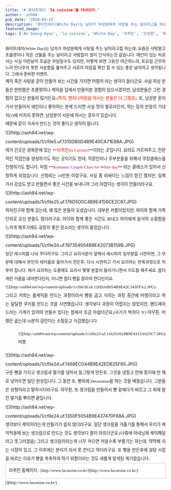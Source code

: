 ```yaml
---
title: '# 화이트데이 'la cuisine'을 다녀오다.'
author: 'ash84'
pub_date: '2010-03-15'
description: '화이트데이(White Day)는 남자가 여성분에게 사탕을 주는 날이라고들 하는데, 요즘은 사탕말고 초콜렛이나 작은 선물을 주는 날이라고 사람들이 많이 인식하는것 같습니다. 애인이 있'
featured_image: ''
tags: ['An Seong Hyun', 'la cuisine', 'White Day', '라퀴진', '안성현', '화이트데이']
---
```



<div style="line-height: 2; "></div><div style="text-align: justify; line-height: 2; "><span class="Apple-style-span" style="line-height: 20px; font-size: 13px; "><span style="font-family: Dotum; ">화이트데이(White Day)는 남자가 여성분에게 사탕을 주는 날이라고들 하는데, 요즘은 사탕말고 초콜렛이나 작은 선물을 주는 날이라고 사람들이 많이 인식하는것 같습니다. 애인이 있는 저로서는 사실 이런날이 조금은 부담일수도 있지만, 어떻게 보면 그동안 야근하느라, 토요일 근무하느라 만나주지 못한 서운함을 풀어주고 서로의 마음을 확인 할 수 있는 좋은 날이라고 생각됩니다. 그래서 준비한 이벤트. </span></span></div><div style="text-align: justify; line-height: 2; "></div><div style="line-height: 2; "><span style="font-size: 10pt; "><div style="text-align: justify;"><span style="font-family: Dotum; ">케익 혹은 사탕을 같이 만들어 보는 시간을 가지면 어떨까 라는 생각이 들더군요. 사실 여성 분들은 한번쯤은 초콜렛이나 케익을 집에서 만들어본 경험이 있으시겠지만, 남성분들은 그런 경험이 없으신 분들이 많거든요.<font class="Apple-style-span" color="#E31600">(특히, 엔지니어링을 하시는 분들은 더 그렇죠)</font><font class="Apple-style-span" color="#C8056A">.</font> 또, 남성분 혼자가서 만들어서 애인이나 좋아하는 분께 드리면 사실 맛이 별로라던지, 하는 등의 반응의 기대치(?)에 미치지 못하면, 남성분이 서운에 하시는 경우가 있습니다. </span></div></span></div><div style="text-align: justify; line-height: 2; "></div><div style="line-height: 2; "><span style="font-size: 10pt; "><div style="text-align: justify;"><span style="font-family: Dotum; ">때문에 같이 가셔서 만드는 것이 좋다고 생각이 됩니다. </span></div></span></div><div style="text-align: justify; line-height: 2; "></div><div style="text-align: justify; line-height: 2; ">![](http://ash84.net/wp-content/uploads/1/cfile5.uf.1315DB0D4B9E40CA71E88A.JPG)</div><div style="text-align: justify; line-height: 2; "></div><div style="line-height: 2; "><span style="font-size: 10pt; "><div style="text-align: justify;"><span style="font-family: Dotum; ">제가 간곳은 광화문에 있는 **<font class="Apple-style-span" color="#E31600">라퀴진(la Cuisine)</font>**이라는 곳입니다. 요리도 가르쳐주고, 전문적인 직업인을 양성하기도 하는 곳이기도 한데, 직장인이나 주부분들을 위해서 쿠킹클래스를 진행하기도 합니다. 마침 **<font class="Apple-style-span" color="#C8056A">Romantic Couple Class for White day</font>** 라는 클래스가 있어서 신청하게 되었습니다. 신청비는 10만원 이었구요, 사실 좀 비싸다는 느낌이 받긴 했지만, 실제 가서 강습도 받고 만들면서 좋은 시간을 보내니까 그리 아깝다는 생각이 안들더라구요. </span></div></span></div><div style="text-align: justify; line-height: 2; "></div><div style="text-align: justify; line-height: 2; ">![](http://ash84.net/wp-content/uploads/1/cfile25.uf.176D5D0C4B9E4156CE2C87.JPG)</div><div style="text-align: justify; line-height: 2; "></div><div style="line-height: 2; "><span style="font-size: 10pt; "><div style="text-align: justify;"><span style="font-family: Dotum; ">여자친구와 함께 갔는데, 꽤 많은 분들이 오셨습니다. 대부분 커플이었지만, 아이와 함께 가족단위로 오신 분들도 많더라구요, 아이와 함께 좋은 시간도 보내고 아이에게 음식의 소중함을 느끼게 해주기에도 굉장히 좋은 장소라는 생각이 들었습니다. </span></div></span></div><div style="text-align: justify; line-height: 2; "></div><div style="text-align: justify; line-height: 2; ">![](http://ash84.net/wp-content/uploads/1/cfile24.uf.197354054B9E42073B159B.JPG)</div><div style="text-align: justify; line-height: 2; "><span class="Apple-style-span" style="font-family: Dotum; line-height: 26px; font-size: 13px; ">일단 레시피를 나눠 주더라구요. 그리고 요리사분이 앞에서 레시피의 일부분을 시연하면, 그 부분에 대해서 본인의 테이블로 돌아가서 만든후, 다시 시연하고 가서 요리하는 반복과정으로 이루어 집니다. 제가 요리하는 도중에도 요리사 몇몇 분들이 돌아가니면서 지도를 해주세요. 좀더 계란 거품을 내야한다던지, 아니면 좀더 빵을 잘라야 한다던지요. </span></div><div style="line-height: 2; "><span style="font-size: 10pt; "><div style="text-align: justify;"><span style="font-family: Dotum; ">  
</span></div><div style="text-align: justify;"><span style="font-family: Dotum; ">![](http://ash84.net/wp-content/uploads/1/cfile30.uf.126DAB054B9E42C343FFA2.JPG)  
</span></div></span></div><div style="text-align: justify; line-height: 2; "></div><div style="line-height: 2; "><span style="font-size: 10pt; "><div style="text-align: justify;"><span style="font-family: Dotum; ">그리고 저희는 롤케익을 만드는 과정이라서 빵을 굽고 식히는 과정 중간에 머랭이라고 하는 달달한 쿠키를 만드는 것을 시연했습니다. 생각보다 과정이 어렵지는 않았지만, 핸드에이드라는 기계가 있어야 만들수 있다는 점에서 조금 아쉽더군요.(사기가 벅차다 ㅠ) 아무튼, 머랭은 굽는데 50분이 걸린다는 소릴듣고 식겁했습니다. </span></div><div style="text-align: justify;"><span style="font-family: Dotum; ">  
</span></div><div style="text-align: justify;"><span style="font-family: Dotum; "><figure class="wp-caption aligncenter" style="width: 605px">![](http://ash84.net/wp-content/uploads/1/cfile23.uf.116251024B9E4313A625C7.JPG)<figcaption class="wp-caption-text">머랭</figcaption></figure></span></div><div style="text-align: justify;"><font class="Apple-style-span" size="3"><span class="Apple-style-span" style="font-size: 12px; line-height: 24px;"><font class="Apple-style-span" face="Dotum" size="3"><span class="Apple-style-span" style="font-size: 13px; line-height: 26px;">  
</span></font></span></font></div></span></div><div style="text-align: justify; line-height: 2; ">![](http://ash84.net/wp-content/uploads/1/cfile24.uf.1468EC044B9E42ED625F65.JPG)</div><div style="text-align: justify; line-height: 2; "></div><div style="line-height: 2; "><span style="font-size: 10pt; "><div style="text-align: justify;"><span style="font-family: Dotum; ">구운 빵을 가지고 생크림과 딸기를 넣어서 동그랗게 만든후, 그것을 냉장고 안에 종이에 만 채로 넣어두면 일단 완성입니다. 그 동안 또, 빵위에 Decoration을 하는 것을 배웠습니다. 그분들은 성형이라고 말하시더라구요. 아무튼, 또 생크림을 만들어서 빵 겉에다가 바르고 그 위에 말린 딸기를 뿌리면 끝입니다.</span></div><div style="text-align: justify;"><span style="font-family: Dotum; ">  
</span></div></span></div><div style="text-align: justify; line-height: 2; "></div><div style="text-align: justify; line-height: 2; ">![](http://ash84.net/wp-content/uploads/1/cfile24.uf.1350F5054B9E437470F68A.JPG)</div><div style="text-align: justify; line-height: 2; "></div><span style="font-size: 10pt; line-height: 2; "><div style="text-align: justify;"><span style="font-family: Dotum; ">생각보다 케익이라는게 만들기가 쉽지 않더라구요. 일단 생크림을 거품기를 통해서 우리가 케익먹을때 보는 생크림으로 만드는 것도 생각보다 팔이 아프더군요.(나중에 아내님께 케익해달라고 못그러겠음) 그리고 생크림이라는게 너무 저으면 저을수록 부풀기는 하는데, 딱딱해 지는 시점이 있고, 그 이후에는 분리가 되서 못 쓴다고 하더라구요. 또 빵을 만든후에 설탕 시럽을 바르는 이유가 빵을 촉촉하게 하기 위함이라는 것도 새롭게 알게된 계기였습니다.</span></div><div style="text-align: justify;"><span style="font-family: Dotum; ">  
</span></div><div style="text-align: justify;"><span style="font-family: Dotum; "><div class="txc-textbox" style="border-top-style: solid; border-right-style: solid; border-bottom-style: solid; border-left-style: solid; border-top-width: 1px; border-right-width: 1px; border-bottom-width: 1px; border-left-width: 1px; border-top-color: rgb(203, 203, 203); border-right-color: rgb(203, 203, 203); border-bottom-color: rgb(203, 203, 203); border-left-color: rgb(203, 203, 203); background-color: rgb(255, 255, 255); padding-top: 10px; padding-right: 10px; padding-bottom: 10px; padding-left: 10px; "> 라퀴진 홈페이지 : <span class="Apple-style-span" style="font-family: 굴림; ">[http://www.lacuisine.co.kr/](http://www.lacuisine.co.kr/)</span></div><span class="Apple-style-span" style="font-family: 굴림; ">[](http://www.lacuisine.co.kr/)</span>

</span></div><div style="text-align: justify;"><font class="Apple-style-span" face="Dotum"></font></div></span>



